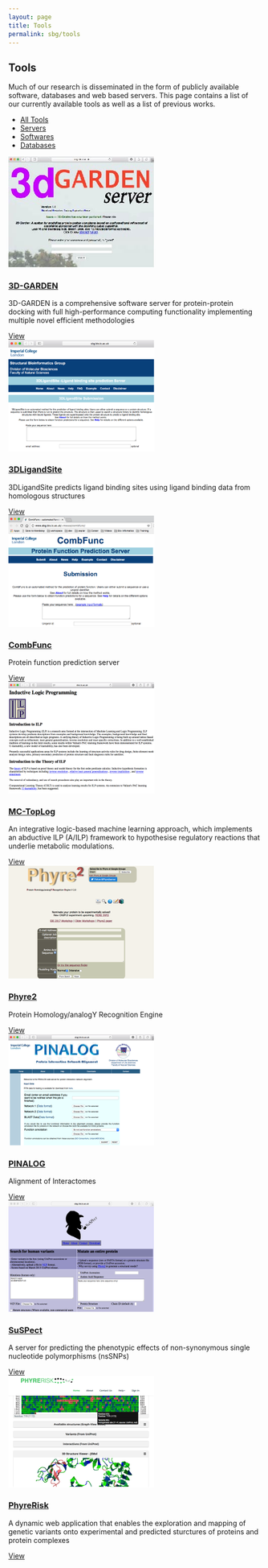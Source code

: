 ```yaml
---
layout: page
title: Tools
permalink: sbg/tools
---
```


<section id="portfolio">
    <div class="container"> 
      <div class="col-lg-12">
        <div class="text-center">
          <div class="wow bounceInDown" data-wow-offset="0" data-wow-delay="0.3s">
            <h2>Tools</h2>
          </div>
          <div class="wow bounceInDown" data-wow-offset="0" data-wow-delay="0.6s">
            <p>Much of our research is disseminated in the form of publicly available software, databases and web based servers. This page contains a list of our currently available tools as well as a list of previous works.

</p>
          </div>
        </div>
        <ul class="portfolio-filter text-center">
          <li><a class="btn btn-default active" href="#" data-filter="*">All Tools</a></li>
          <li><a class="btn btn-default" href="#" data-filter=".bootstrap">Servers</a></li>
          <li><a class="btn btn-default" href="#" data-filter=".html">Softwares</a></li>
          <li><a class="btn btn-default" href="#" data-filter=".wordpress">Databases</a></li>
        </ul>
        <!--/#portfolio-filter-->
                <div class="row">
          <div class="portfolio-items">
            <div class="portfolio-item apps col-xs-12 col-sm-4 col-md-3">
              <div class="recent-work-wrap">
                <img class="img-responsive" src="/assets/images/sbg-tools/recent/item1.png" alt="">
                <div class="overlay">
                  <div class="recent-work-inner">
                    <h3><a href="http://www.sbg.bio.ic.ac.uk/servers/3dgarden" target="_blank">3D-GARDEN</a></h3>
                    <p>3D-GARDEN is a comprehensive software server for protein-protein docking with full high-performance computing functionality implementing multiple novel efficient methodologies</p>
                    <i class="fa fa-eye"></i> <a href="http://www.sbg.bio.ic.ac.uk/servers/3dgarden" target="_blank"> View</a>
                  </div>
                </div>
              </div>
            </div>
            <!--/.portfolio-item-->
            <div class="portfolio-item joomla bootstrap col-xs-12 col-sm-4 col-md-3">
              <div class="recent-work-wrap">
                <img class="img-responsive" src="/assets/images/sbg-tools/recent/item2.png" alt="">
                <div class="overlay">
                  <div class="recent-work-inner">
                    <h3><a href="http://www.sbg.bio.ic.ac.uk/servers/3dligandsite" target="_blank">3DLigandSite</a></h3>
                    <p>3DLigandSite predicts ligand binding sites using ligand binding data from homologous structures</p>
                    <i class="fa fa-eye"></i> <a href="http://www.sbg.bio.ic.ac.uk/servers/3dligandsite" target="_blank"> View</a>
                  </div>
                </div>
              </div>
            </div>
            <!--/.portfolio-item-->
            <div class="portfolio-item bootstrap wordpress col-xs-12 col-sm-4 col-md-3">
              <div class="recent-work-wrap">
                <img class="img-responsive" src="/assets/images/sbg-tools/recent/item3.png" alt="">
                <div class="overlay">
                  <div class="recent-work-inner">
                    <h3><a href="http://www.sbg.bio.ic.ac.uk/~mwass/combfunc/" target="_blank">CombFunc</a></h3>
                    <p>Protein function prediction server</p>
                    <i class="fa fa-eye"></i> <a href="http://www.sbg.bio.ic.ac.uk/~mwass/combfunc/" target="_blank"> View</a>
                  </div>
                </div>
              </div>
            </div>
            <!--/.portfolio-item-->
            <div class="portfolio-item joomla wordpress apps col-xs-12 col-sm-4 col-md-3">
              <div class="recent-work-wrap">
                <img class="img-responsive" src="/assets/images/sbg-tools/recent/item4.png" alt="">
                <div class="overlay">
                  <div class="recent-work-inner">
                    <h3><a href="http://www.doc.ic.ac.uk/~shm/ilp.html" target="_blank">MC-TopLog</a></h3>
                    <p>An integrative logic-based machine learning approach, which implements an abductive ILP (A/ILP) framework to hypothesise regulatory reactions that underlie metabolic modulations.</p>
                    <i class="fa fa-eye"></i> <a href="http://www.doc.ic.ac.uk/~shm/ilp.html" target="_blank"> View</a>
                  </div>
                </div>
              </div>
            </div>
            <!--/.portfolio-item-->
            <div class="portfolio-item joomla html bootstrap col-xs-12 col-sm-4 col-md-3">
              <div class="recent-work-wrap">
                <img class="img-responsive" src="/assets/images/sbg-tools/recent/item5.png" alt="">
                <div class="overlay">
                  <div class="recent-work-inner">
                    <h3><a href="http://www.sbg.bio.ic.ac.uk/servers/phyre2" target="_blank">Phyre2</a></h3>
                    <p>Protein Homology/analogY Recognition Engine</p>
                    <i class="fa fa-eye"></i> <a href="http://www.sbg.bio.ic.ac.uk/servers/phyre2" target="_blank"> View</a>
                  </div>
                </div>
              </div>
            </div>
            <!--/.portfolio-item-->
            <div class="portfolio-item wordpress html apps col-xs-12 col-sm-4 col-md-3">
              <div class="recent-work-wrap">
                <img class="img-responsive" src="/assets/images/sbg-tools/recent/item6.png" alt="">
                <div class="overlay">
                  <div class="recent-work-inner">
                    <h3><a href="http://www.sbg.bio.ic.ac.uk/~pinalog/" target="_blank">PINALOG</a></h3>
                    <p>Alignment of Interactomes</p>
                    <i class="fa fa-eye"></i> <a href="http://www.sbg.bio.ic.ac.uk/~pinalog/" target="_blank"> View</a>
                  </div>
                </div>
              </div>
            </div>
            <!--/.portfolio-item-->
            <div class="portfolio-item wordpress html col-xs-12 col-sm-4 col-md-3">
              <div class="recent-work-wrap">
                <img class="img-responsive" src="/assets/images/sbg-tools/recent/item7.png" alt="">
                <div class="overlay">
                  <div class="recent-work-inner">
                    <h3><a href="http://www.sbg.bio.ic.ac.uk/servers/suspect" target="_blank">SuSPect</a></h3>
                    <p>A server for predicting the phenotypic effects of non-synonymous single nucleotide polymorphisms (nsSNPs)</p>
                    <i class="fa fa-eye"></i> <a href="http://www.sbg.bio.ic.ac.uk/servers/suspect" target="_blank"> View</a>
                  </div>
                </div>
              </div>
            </div>
            <!--/.portfolio-item-->
            <div class="portfolio-item wordpress html bootstrap col-xs-12 col-sm-4 col-md-3">
              <div class="recent-work-wrap">
                <img class="img-responsive" src="/assets/images/sbg-tools/recent/item8.png" alt="">
                <div class="overlay">
                  <div class="recent-work-inner">
                    <h3><a href="http://phyrerisk.bc.ic.ac.uk/" target="_blank">PhyreRisk</a></h3>
                    <p>A dynamic web application that enables the exploration and mapping of genetic variants onto experimental and predicted sturctures of proteins and protein complexes</p>
                    <i class="fa fa-eye"></i><a href="http://phyrerisk.bc.ic.ac.uk/" target="_blank"> View</a>
                  </div>
                </div>
              </div>
            </div>
            <!--/.portfolio-item-->
          </div>
        </div>
      </div>
    </div>
  </section>